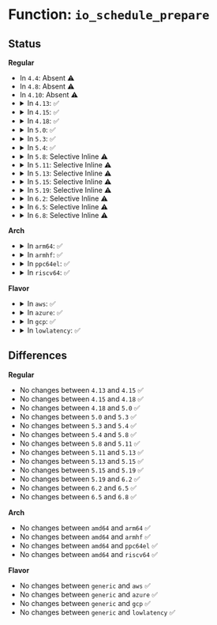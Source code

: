# Function: <code>io_schedule_prepare</code>

## Status
<b>Regular</b>
<ul>
<li>
In <code>4.4</code>: Absent ⚠️
</li>
<li>
In <code>4.8</code>: Absent ⚠️
</li>
<li>
In <code>4.10</code>: Absent ⚠️
</li>
<li>
<details>
<summary>In <code>4.13</code>: ✅</summary>

```c
int io_schedule_prepare();
```

**Collision:** Unique Global

**Inline:** No

**Transformation:** False

**Instances:**

```
In kernel/sched/core.c (ffffffff810b30f0)
Location: kernel/sched/core.c:4961
Inline: False
Direct callers:
  - kernel/sched/core.c:io_schedule
  - kernel/sched/core.c:io_schedule_timeout
  - kernel/locking/mutex.c:mutex_lock_io
```
**Symbols:**

```
ffffffff810b30f0-ffffffff810b3135: io_schedule_prepare (STB_GLOBAL)
```
</details>
</li>
<li>
<details>
<summary>In <code>4.15</code>: ✅</summary>

```c
int io_schedule_prepare();
```

**Collision:** Unique Global

**Inline:** No

**Transformation:** False

**Instances:**

```
In kernel/sched/core.c (ffffffff810ba4f0)
Location: kernel/sched/core.c:5006
Inline: False
Direct callers:
  - kernel/sched/core.c:io_schedule
  - kernel/sched/core.c:io_schedule_timeout
  - kernel/locking/mutex.c:mutex_lock_io
```
**Symbols:**

```
ffffffff810ba4f0-ffffffff810ba535: io_schedule_prepare (STB_GLOBAL)
```
</details>
</li>
<li>
<details>
<summary>In <code>4.18</code>: ✅</summary>

```c
int io_schedule_prepare();
```

**Collision:** Unique Global

**Inline:** No

**Transformation:** False

**Instances:**

```
In kernel/sched/core.c (ffffffff810c1b80)
Location: kernel/sched/core.c:5131
Inline: False
Direct callers:
  - kernel/sched/core.c:io_schedule
  - kernel/sched/core.c:io_schedule_timeout
  - kernel/locking/mutex.c:mutex_lock_io
```
**Symbols:**

```
ffffffff810c1b80-ffffffff810c1bc5: io_schedule_prepare (STB_GLOBAL)
```
</details>
</li>
<li>
<details>
<summary>In <code>5.0</code>: ✅</summary>

```c
int io_schedule_prepare();
```

**Collision:** Unique Global

**Inline:** No

**Transformation:** False

**Instances:**

```
In kernel/sched/core.c (ffffffff810caeb0)
Location: kernel/sched/core.c:5114
Inline: False
Direct callers:
  - kernel/sched/core.c:io_schedule
  - kernel/sched/core.c:io_schedule_timeout
  - kernel/locking/mutex.c:mutex_lock_io
  - block/blk-cgroup.c:blkcg_maybe_throttle_current
```
**Symbols:**

```
ffffffff810caeb0-ffffffff810caef5: io_schedule_prepare (STB_GLOBAL)
```
</details>
</li>
<li>
<details>
<summary>In <code>5.3</code>: ✅</summary>

```c
int io_schedule_prepare();
```

**Collision:** Unique Global

**Inline:** No

**Transformation:** False

**Instances:**

```
In kernel/sched/core.c (ffffffff810d2b80)
Location: kernel/sched/core.c:5567
Inline: False
Direct callers:
  - kernel/sched/core.c:io_schedule
  - kernel/sched/core.c:io_schedule_timeout
  - kernel/locking/mutex.c:mutex_lock_io
  - block/blk-cgroup.c:blkcg_maybe_throttle_current
```
**Symbols:**

```
ffffffff810d2b80-ffffffff810d2bcb: io_schedule_prepare (STB_GLOBAL)
```
</details>
</li>
<li>
<details>
<summary>In <code>5.4</code>: ✅</summary>

```c
int io_schedule_prepare();
```

**Collision:** Unique Global

**Inline:** No

**Transformation:** False

**Instances:**

```
In kernel/sched/core.c (ffffffff810dcff0)
Location: kernel/sched/core.c:5758
Inline: False
Direct callers:
  - kernel/sched/core.c:io_schedule
  - kernel/sched/core.c:io_schedule_timeout
  - kernel/locking/mutex.c:mutex_lock_io
  - block/blk-cgroup.c:blkcg_maybe_throttle_current
```
**Symbols:**

```
ffffffff810dcff0-ffffffff810dd03b: io_schedule_prepare (STB_GLOBAL)
```
</details>
</li>
<li>
<details>
<summary>In <code>5.8</code>: Selective Inline ⚠️</summary>

```c
int io_schedule_prepare();
```

**Collision:** Unique Global

**Inline:** Selective

**Transformation:** False

**Instances:**

```
In kernel/sched/core.c (ffffffff81bc8945)
Location: kernel/sched/core.c:5991
Inline: True
Inline callers:
  - kernel/sched/core.c:io_schedule
  - kernel/sched/core.c:io_schedule_timeout
Direct callers:
  - kernel/locking/mutex.c:mutex_lock_io
  - block/blk-cgroup.c:blkcg_maybe_throttle_blkg
```
**Symbols:**

```
ffffffff810e5bd0-ffffffff810e5c1d: io_schedule_prepare (STB_GLOBAL)
```
</details>
</li>
<li>
<details>
<summary>In <code>5.11</code>: Selective Inline ⚠️</summary>

```c
int io_schedule_prepare();
```

**Collision:** Unique Global

**Inline:** Selective

**Transformation:** False

**Instances:**

```
In kernel/sched/core.c (ffffffff81c41715)
Location: kernel/sched/core.c:6811
Inline: True
Inline callers:
  - kernel/sched/core.c:io_schedule
  - kernel/sched/core.c:io_schedule_timeout
Direct callers:
  - kernel/locking/mutex.c:mutex_lock_io
  - block/blk-cgroup.c:blkcg_maybe_throttle_blkg
```
**Symbols:**

```
ffffffff810e37f0-ffffffff810e383e: io_schedule_prepare (STB_GLOBAL)
```
</details>
</li>
<li>
<details>
<summary>In <code>5.13</code>: Selective Inline ⚠️</summary>

```c
int io_schedule_prepare();
```

**Collision:** Unique Global

**Inline:** Selective

**Transformation:** False

**Instances:**

```
In kernel/sched/core.c (ffffffff81c33685)
Location: kernel/sched/core.c:7162
Inline: True
Inline callers:
  - kernel/sched/core.c:io_schedule
  - kernel/sched/core.c:io_schedule_timeout
Direct callers:
  - kernel/locking/mutex.c:mutex_lock_io
  - block/blk-cgroup.c:blkcg_maybe_throttle_current
```
**Symbols:**

```
ffffffff810e5980-ffffffff810e59ce: io_schedule_prepare (STB_GLOBAL)
```
</details>
</li>
<li>
<details>
<summary>In <code>5.15</code>: Selective Inline ⚠️</summary>

```c
int io_schedule_prepare();
```

**Collision:** Unique Global

**Inline:** Selective

**Transformation:** False

**Instances:**

```
In kernel/sched/core.c (ffffffff81d51f85)
Location: kernel/sched/core.c:8360
Inline: True
Inline callers:
  - kernel/sched/core.c:io_schedule
  - kernel/sched/core.c:io_schedule_timeout
Direct callers:
  - kernel/locking/mutex.c:mutex_lock_io
  - block/blk-cgroup.c:blkcg_maybe_throttle_current
```
**Symbols:**

```
ffffffff810fca60-ffffffff810fcaae: io_schedule_prepare (STB_GLOBAL)
```
</details>
</li>
<li>
<details>
<summary>In <code>5.19</code>: Selective Inline ⚠️</summary>

```c
int io_schedule_prepare();
```

**Collision:** Unique Global

**Inline:** Selective

**Transformation:** False

**Instances:**

```
In kernel/sched/core.c (ffffffff81f22565)
Location: kernel/sched/core.c:8652
Inline: True
Inline callers:
  - kernel/sched/core.c:io_schedule
  - kernel/sched/core.c:io_schedule_timeout
Direct callers:
  - kernel/locking/mutex.c:mutex_lock_io
  - block/blk-cgroup.c:blkcg_maybe_throttle_current
```
**Symbols:**

```
ffffffff81119380-ffffffff811193d3: io_schedule_prepare (STB_GLOBAL)
```
</details>
</li>
<li>
<details>
<summary>In <code>6.2</code>: Selective Inline ⚠️</summary>

```c
int io_schedule_prepare();
```

**Collision:** Unique Global

**Inline:** Selective

**Transformation:** False

**Instances:**

```
In kernel/sched/core.c (ffffffff820cce05)
Location: kernel/sched/core.c:8836
Inline: True
Inline callers:
  - kernel/sched/core.c:io_schedule
  - kernel/sched/core.c:io_schedule_timeout
Direct callers:
  - kernel/locking/mutex.c:mutex_lock_io
  - block/blk-cgroup.c:blkcg_maybe_throttle_current
```
**Symbols:**

```
ffffffff81140c20-ffffffff81140c73: io_schedule_prepare (STB_GLOBAL)
```
</details>
</li>
<li>
<details>
<summary>In <code>6.5</code>: Selective Inline ⚠️</summary>

```c
int io_schedule_prepare();
```

**Collision:** Unique Global

**Inline:** Selective

**Transformation:** False

**Instances:**

```
In kernel/sched/core.c (ffffffff82151215)
Location: kernel/sched/core.c:8993
Inline: True
Inline callers:
  - kernel/sched/core.c:io_schedule
  - kernel/sched/core.c:io_schedule_timeout
Direct callers:
  - kernel/locking/mutex.c:mutex_lock_io
  - block/blk-cgroup.c:blkcg_maybe_throttle_current
```
**Symbols:**

```
ffffffff8114c940-ffffffff8114c993: io_schedule_prepare (STB_GLOBAL)
```
</details>
</li>
<li>
<details>
<summary>In <code>6.8</code>: Selective Inline ⚠️</summary>

```c
int io_schedule_prepare();
```

**Collision:** Unique Global

**Inline:** Selective

**Transformation:** False

**Instances:**

```
In kernel/sched/core.c (ffffffff82233fc5)
Location: kernel/sched/core.c:8988
Inline: True
Inline callers:
  - kernel/sched/core.c:io_schedule
  - kernel/sched/core.c:io_schedule_timeout
Direct callers:
  - kernel/locking/mutex.c:mutex_lock_io
  - block/blk-cgroup.c:blkcg_maybe_throttle_current
```
**Symbols:**

```
ffffffff81158600-ffffffff81158653: io_schedule_prepare (STB_GLOBAL)
```
</details>
</li>
</ul>
<b>Arch</b>
<ul>
<li>
<details>
<summary>In <code>arm64</code>: ✅</summary>

```c
int io_schedule_prepare();
```

**Collision:** Unique Global

**Inline:** No

**Transformation:** False

**Instances:**

```
In kernel/sched/core.c (ffff80001013caa8)
Location: kernel/sched/core.c:5758
Inline: False
Direct callers:
  - kernel/sched/core.c:io_schedule
  - kernel/sched/core.c:io_schedule_timeout
  - kernel/locking/mutex.c:mutex_lock_io
  - block/blk-cgroup.c:blkcg_maybe_throttle_current
```
**Symbols:**

```
ffff80001013caa8-ffff80001013caf0: io_schedule_prepare (STB_GLOBAL)
```
</details>
</li>
<li>
<details>
<summary>In <code>armhf</code>: ✅</summary>

```c
int io_schedule_prepare();
```

**Collision:** Unique Global

**Inline:** No

**Transformation:** False

**Instances:**

```
In kernel/sched/core.c (c038cdd0)
Location: kernel/sched/core.c:5758
Inline: False
Direct callers:
  - kernel/sched/core.c:io_schedule
  - kernel/sched/core.c:io_schedule_timeout
  - kernel/locking/mutex.c:mutex_lock_io
  - block/blk-cgroup.c:blkcg_maybe_throttle_current
```
**Symbols:**

```
c038cdd0-c038ce24: io_schedule_prepare (STB_GLOBAL)
```
</details>
</li>
<li>
<details>
<summary>In <code>ppc64el</code>: ✅</summary>

```c
int io_schedule_prepare();
```

**Collision:** Unique Global

**Inline:** No

**Transformation:** False

**Instances:**

```
In kernel/sched/core.c (c00000000018b160)
Location: kernel/sched/core.c:5758
Inline: False
Direct callers:
  - kernel/sched/core.c:io_schedule
  - kernel/sched/core.c:io_schedule_timeout
  - kernel/locking/mutex.c:mutex_lock_io
  - block/blk-cgroup.c:blkcg_maybe_throttle_current
```
**Symbols:**

```
c00000000018b160-c00000000018b1c8: io_schedule_prepare (STB_GLOBAL)
```
</details>
</li>
<li>
<details>
<summary>In <code>riscv64</code>: ✅</summary>

```c
int io_schedule_prepare();
```

**Collision:** Unique Global

**Inline:** No

**Transformation:** False

**Instances:**

```
In kernel/sched/core.c (ffffffe0000ec0e4)
Location: kernel/sched/core.c:5758
Inline: False
Direct callers:
  - kernel/sched/core.c:io_schedule
  - kernel/sched/core.c:io_schedule_timeout
  - kernel/locking/mutex.c:mutex_lock_io
  - block/blk-cgroup.c:blkcg_maybe_throttle_current
```
**Symbols:**

```
ffffffe0000ec0e4-ffffffe0000ec128: io_schedule_prepare (STB_GLOBAL)
```
</details>
</li>
</ul>
<b>Flavor</b>
<ul>
<li>
<details>
<summary>In <code>aws</code>: ✅</summary>

```c
int io_schedule_prepare();
```

**Collision:** Unique Global

**Inline:** No

**Transformation:** False

**Instances:**

```
In kernel/sched/core.c (ffffffff810d7200)
Location: kernel/sched/core.c:5758
Inline: False
Direct callers:
  - kernel/sched/core.c:io_schedule
  - kernel/sched/core.c:io_schedule_timeout
  - kernel/locking/mutex.c:mutex_lock_io
  - block/blk-cgroup.c:blkcg_maybe_throttle_current
```
**Symbols:**

```
ffffffff810d7200-ffffffff810d724b: io_schedule_prepare (STB_GLOBAL)
```
</details>
</li>
<li>
<details>
<summary>In <code>azure</code>: ✅</summary>

```c
int io_schedule_prepare();
```

**Collision:** Unique Global

**Inline:** No

**Transformation:** False

**Instances:**

```
In kernel/sched/core.c (ffffffff810c5af0)
Location: kernel/sched/core.c:5758
Inline: False
Direct callers:
  - kernel/sched/core.c:io_schedule
  - kernel/sched/core.c:io_schedule_timeout
  - kernel/locking/mutex.c:mutex_lock_io
  - block/blk-cgroup.c:blkcg_maybe_throttle_current
```
**Symbols:**

```
ffffffff810c5af0-ffffffff810c5b3b: io_schedule_prepare (STB_GLOBAL)
```
</details>
</li>
<li>
<details>
<summary>In <code>gcp</code>: ✅</summary>

```c
int io_schedule_prepare();
```

**Collision:** Unique Global

**Inline:** No

**Transformation:** False

**Instances:**

```
In kernel/sched/core.c (ffffffff810d3e40)
Location: kernel/sched/core.c:5758
Inline: False
Direct callers:
  - kernel/sched/core.c:io_schedule
  - kernel/sched/core.c:io_schedule_timeout
  - kernel/locking/mutex.c:mutex_lock_io
  - block/blk-cgroup.c:blkcg_maybe_throttle_current
```
**Symbols:**

```
ffffffff810d3e40-ffffffff810d3e8b: io_schedule_prepare (STB_GLOBAL)
```
</details>
</li>
<li>
<details>
<summary>In <code>lowlatency</code>: ✅</summary>

```c
int io_schedule_prepare();
```

**Collision:** Unique Global

**Inline:** No

**Transformation:** False

**Instances:**

```
In kernel/sched/core.c (ffffffff810dede0)
Location: kernel/sched/core.c:5758
Inline: False
Direct callers:
  - kernel/sched/core.c:io_schedule
  - kernel/sched/core.c:io_schedule_timeout
  - kernel/locking/mutex.c:mutex_lock_io
  - block/blk-cgroup.c:blkcg_maybe_throttle_current
```
**Symbols:**

```
ffffffff810dede0-ffffffff810dee2b: io_schedule_prepare (STB_GLOBAL)
```
</details>
</li>
</ul>

## Differences
<b>Regular</b>
<ul>
<li>
No changes between <code>4.13</code> and <code>4.15</code> ✅
</li>
<li>
No changes between <code>4.15</code> and <code>4.18</code> ✅
</li>
<li>
No changes between <code>4.18</code> and <code>5.0</code> ✅
</li>
<li>
No changes between <code>5.0</code> and <code>5.3</code> ✅
</li>
<li>
No changes between <code>5.3</code> and <code>5.4</code> ✅
</li>
<li>
No changes between <code>5.4</code> and <code>5.8</code> ✅
</li>
<li>
No changes between <code>5.8</code> and <code>5.11</code> ✅
</li>
<li>
No changes between <code>5.11</code> and <code>5.13</code> ✅
</li>
<li>
No changes between <code>5.13</code> and <code>5.15</code> ✅
</li>
<li>
No changes between <code>5.15</code> and <code>5.19</code> ✅
</li>
<li>
No changes between <code>5.19</code> and <code>6.2</code> ✅
</li>
<li>
No changes between <code>6.2</code> and <code>6.5</code> ✅
</li>
<li>
No changes between <code>6.5</code> and <code>6.8</code> ✅
</li>
</ul>
<b>Arch</b>
<ul>
<li>
No changes between <code>amd64</code> and <code>arm64</code> ✅
</li>
<li>
No changes between <code>amd64</code> and <code>armhf</code> ✅
</li>
<li>
No changes between <code>amd64</code> and <code>ppc64el</code> ✅
</li>
<li>
No changes between <code>amd64</code> and <code>riscv64</code> ✅
</li>
</ul>
<b>Flavor</b>
<ul>
<li>
No changes between <code>generic</code> and <code>aws</code> ✅
</li>
<li>
No changes between <code>generic</code> and <code>azure</code> ✅
</li>
<li>
No changes between <code>generic</code> and <code>gcp</code> ✅
</li>
<li>
No changes between <code>generic</code> and <code>lowlatency</code> ✅
</li>
</ul>
